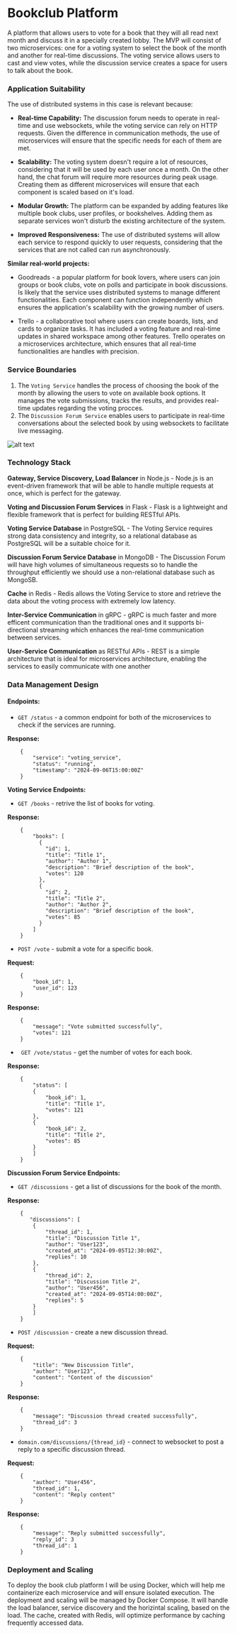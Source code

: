 # Bookclub Platform

A platform that allows users to vote for a book that they will all read next month and discuss it in a specially created lobby. The MVP will consist of two microservices: one for a voting system to select the book of the month and another for real-time discussions. The voting service allows users to cast and view votes, while the discussion service creates a space for users to talk about the book.

### Application Suitability

The use of distributed systems in this case is relevant because:

- **Real-time Capability:**
  The discussion forum needs to operate in real-time and use websockets, while the voting service can rely on HTTP requests. Given the difference in communication methods, the use of microservices will ensure that the specific needs for each of them are met.

- **Scalability:**
  The voting system doesn't require a lot of resources, considering that it will be used by each user once a month. On the other hand, the chat forum will require more resources during peak usage. Creating them as different microservices will ensure that each component is scaled based on it's load.

- **Modular Growth:**
  The platform can be expanded by adding features like multiple book clubs, user profiles, or bookshelves. Adding them as separate services won't disturb the existing architecture of the system.

- **Improved Responsiveness:**
  The use of distributed systems will allow each service to respond quickly to user requests, considering that the services that are not called can run asynchronously.

**Similar real-world projects:**

- Goodreads - a popular platform for book lovers, where users can join groups or book clubs, vote on polls and participate in book discussions. Is likely that the service uses distributed systems to manage different functionalities. Each component can function independently which ensures the application's scalability with the growing number of users.

- Trello - a collaborative tool where users can create boards, lists, and cards to organize tasks. It has included a voting feature and real-time updates in shared workspace among other features. Trello operates on a microservices architecture, which ensures that all real-time functionalities are handles with precision.

### Service Boundaries

1. The `Voting Service` handles the process of choosing the book of the month by allowing the users to vote on available book options. It manages the vote submissions, tracks the results, and provides real-time updates regarding the voting procces.
2. The `Discussion Forum Service` enables users to participate in real-time conversations about the selected book by using websockets to facilitate live messaging.

![alt text](img/architectural_diagram.png)

### Technology Stack

**Gateway, Service Discovery, Load Balancer** in Node.js - Node.js is an event-driven framework that will be able to handle multiple requests at once, which is perfect for the gateway.

**Voting and Discussion Forum Services** in Flask - Flask is a lightweight and flexible framework that is perfect for building RESTful APIs.

**Voting Service Database** in PostgreSQL - The Voting Service requires strong data consistency and integrity, so a relational database as PostgreSQL will be a suitable choice for it.

**Discussion Forum Service Database** in MongoDB - The Discussion Forum will have high volumes of simultaneous requests so to handle the throughput efficiently we should use a non-relational database such as MongoSB.

**Cache** in Redis - Redis allows the Voting Service to store and retrieve the data about the voting process with extremely low latency.

**Inter-Service Communication** in gRPC - gRPC is much faster and more efficent communication than the traditional ones and it supports bi-directional streaming which enhances the real-time communication between services.

**User-Service Communication** as RESTful APIs - REST is a simple architecture that is ideal for microservices architecture, enabling the services to easily communicate with one another


### Data Management Design
#### Endpoints:
- ```GET /status``` - a common endpoint for both of the microservices to check if the services are running.

**Response:**
```
    {
        "service": "voting_service",
        "status": "running",
        "timestamp": "2024-09-06T15:00:00Z"
    }
```

**Voting Service Endpoints:**
- ```GET /books``` - retrive the list of books for voting.

**Response:**
```
    {
        "books": [
          {
            "id": 1,
            "title": "Title 1",
            "author": "Author 1",
            "description": "Brief description of the book",
            "votes": 120
          },
          {
            "id": 2,
            "title": "Title 2",
            "author": "Author 2",
            "description": "Brief description of the book",
            "votes": 85
          }
        ]
    }
```

- ```POST /vote``` - submit a vote for a specific book.

**Request:**
```
    {
        "book_id": 1,
        "user_id": 123
    }
```
**Response:**
```
    {
        "message": "Vote submitted successfully",
        "votes": 121
    }
```

- ``` GET /vote/status``` - get the number of votes for each book.

**Response:**
```
    {
        "status": [
        {
            "book_id": 1,
            "title": "Title 1",
            "votes": 121
        },
        {
            "book_id": 2,
            "title": "Title 2",
            "votes": 85
        }
        ]
    }
```

**Discussion Forum Service Endpoints:**
- ```GET /discussions``` - get a list of discussions for the book of the month.

**Response:**
```
    {
       "discussions": [
        {
            "thread_id": 1,
            "title": "Discussion Title 1",
            "author": "User123",
            "created_at": "2024-09-05T12:30:00Z",
            "replies": 10
        },
        {
            "thread_id": 2,
            "title": "Discussion Title 2",
            "author": "User456",
            "created_at": "2024-09-05T14:00:00Z",
            "replies": 5
        }
        ]
    }
```

- ```POST /discussion``` - create a new discussion thread.

**Request:**
```
    {
        "title": "New Discussion Title",
        "author": "User123",
        "content": "Content of the discussion"
    }
```

**Response:**
```
    {
        "message": "Discussion thread created successfully",
        "thread_id": 3
    }   
```

- ```domain.com/discussions/{thread_id}``` - connect to websocket to post a reply to a specific discussion thread.

**Request:**
```
    {
        "author": "User456",
        "thread_id": 1,
        "content": "Reply content"
    }
```

**Response:**
```
    {
        "message": "Reply submitted successfully",
        "reply_id": 3
        "thread_id": 1
    }   
``` 

### Deployment and Scaling

To deploy the book club platform I will be using Docker, which will help me containerize each microservice and will ensure isolated execution. The deployment and scaling will be managed by Docker Compose. It will handle the load balancer, service discovery and the horizintal scaling, based on the load. The cache, created with Redis, will optimize performance by caching frequently accessed data.

